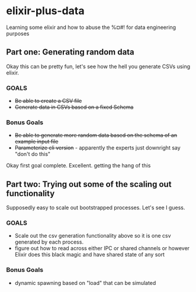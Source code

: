 # elixir-plus-data
Learning some elixir and how to abuse the %¤#! for data engineering purposes


## Part one: Generating random data

Okay this can be pretty fun, let's see how the hell you generate CSVs using elixir.

### GOALS

* ~~Be able to create a CSV file~~
* ~~Generate data in CSVs based on a fixed Schema~~

### Bonus Goals

* ~~Be able to generate more random data based on the schema of an example input file~~
* ~~Parameterize cli version~~ - apparently the experts just downright say "don't do this"

Okay first goal complete. Excellent. getting the hang of this

## Part two: Trying out some of the scaling out functionality

Supposedly easy to scale out bootstrapped processes. Let's see I guess.

### GOALS

* Scale out the csv generation functionality above so it is one csv generated by each process.
* figure out how to read across either IPC or shared channels or however Elixir does this black magic and have shared state of any sort

### Bonus Goals

* dynamic spawning based on "load" that can be simulated
